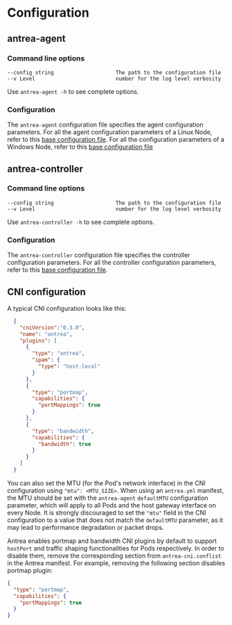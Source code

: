 # Configuration

## antrea-agent

### Command line options

```
--config string                    The path to the configuration file
--v Level                          number for the log level verbosity
```

Use `antrea-agent -h` to see complete options.

### Configuration
The `antrea-agent` configuration file specifies the agent configuration
parameters. For all the agent configuration parameters of a Linux Node, refer to
this [base configuration file](/build/yamls/base/conf/antrea-agent.conf).
For all the configuration parameters of a Windows Node, refer to this [base
configuration file](/build/yamls/windows/base/conf/antrea-agent.conf)

## antrea-controller

### Command line options

```
--config string                    The path to the configuration file
--v Level                          number for the log level verbosity
```

Use `antrea-controller -h` to see complete options.

### Configuration
The `antrea-controller` configuration file specifies the controller
configuration parameters. For all the controller configuration parameters,
refer to this [base configuration file](/build/yamls/base/conf/antrea-controller.conf).

## CNI configuration

A typical CNI configuration looks like this:

```json
  {
    "cniVersion":"0.3.0",
    "name": "antrea",
    "plugins": [
      {
        "type": "antrea",
        "ipam": {
          "type": "host-local"
        }
      },
      {
        "type": "portmap",
        "capabilities": {
          "portMappings": true
        }
      },
      {
        "type": "bandwidth",
        "capabilities": {
          "bandwidth": true
        }
      }
    ]
  }
```

You can also set the MTU (for the Pod's network interface) in the CNI
configuration using `"mtu": <MTU_SIZE>`. When using an `antrea.yml` manifest, the
MTU should be set with the `antrea-agent` `defaultMTU` configuration parameter,
which will apply to all Pods and the host gateway interface on every Node. It is
strongly discouraged to set the `"mtu"` field in the CNI configuration to a
value that does not match the `defaultMTU` parameter, as it may lead to
performance degradation or packet drops.

Antrea enables portmap and bandwidth CNI plugins by default to support `hostPort`
and traffic shaping functionalities for Pods respectively. In order to disable
them, remove the corresponding section from `antrea-cni.conflist` in the Antrea
manifest. For example, removing the following section disables portmap plugin:

```json
{
  "type": "portmap",
  "capabilities": {
    "portMappings": true
  }
}
```
